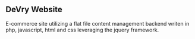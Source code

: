 
## DeVry Website
E-commerce site utilizing a flat file content management backend writen in php, javascript, html and css leveraging the jquery framework. 
